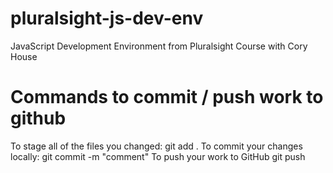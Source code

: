 # pluralsight-js-dev-env
JavaScript Development Environment from Pluralsight Course with Cory House

# Commands to commit / push work to github
To stage all of the files you changed: git add .
To commit your changes locally: git commit -m "comment"
To push your work to GitHub
git push

